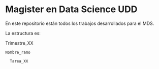 # Magister en Data Science UDD
En este repositorio están todos los trabajos desarrollados para el MDS.

La estructura es:

Trimestre_XX

    Nombre_ramo
    
      Tarea_XX
